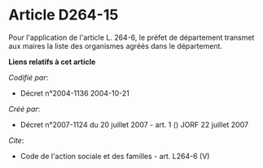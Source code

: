 # Article D264-15

Pour l'application de l'article L. 264-6, le préfet de département transmet aux maires la liste des organismes agréés dans le
département.

**Liens relatifs à cet article**

_Codifié par_:

  - Décret n°2004-1136 2004-10-21

_Créé par_:

  - Décret n°2007-1124 du 20 juillet 2007 - art. 1 () JORF 22 juillet 2007

_Cite_:

  - Code de l'action sociale et des familles - art. L264-6 (V)
